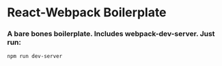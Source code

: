 # React-Webpack Boilerplate

### A bare bones boilerplate. Includes webpack-dev-server. Just run:
`npm run dev-server`